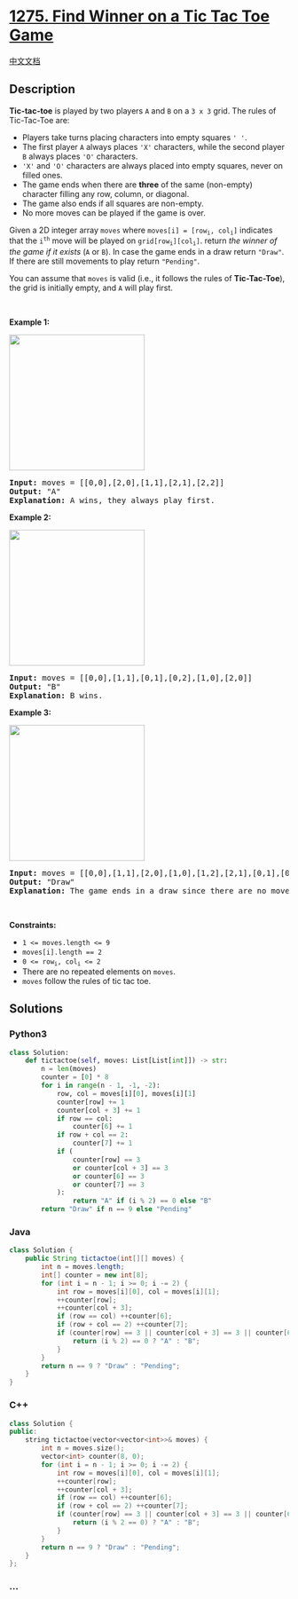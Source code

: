 # [1275. Find Winner on a Tic Tac Toe Game](https://leetcode.com/problems/find-winner-on-a-tic-tac-toe-game)

[中文文档](/solution/1200-1299/1275.Find%20Winner%20on%20a%20Tic%20Tac%20Toe%20Game/README.md)

## Description

<p><strong>Tic-tac-toe</strong> is played by two players <code>A</code> and <code>B</code> on a <code>3 x 3</code> grid. The rules of Tic-Tac-Toe are:</p>

<ul>
	<li>Players take turns placing characters into empty squares <code>&#39; &#39;</code>.</li>
	<li>The first player <code>A</code> always places <code>&#39;X&#39;</code> characters, while the second player <code>B</code> always places <code>&#39;O&#39;</code> characters.</li>
	<li><code>&#39;X&#39;</code> and <code>&#39;O&#39;</code> characters are always placed into empty squares, never on filled ones.</li>
	<li>The game ends when there are <strong>three</strong> of the same (non-empty) character filling any row, column, or diagonal.</li>
	<li>The game also ends if all squares are non-empty.</li>
	<li>No more moves can be played if the game is over.</li>
</ul>

<p>Given a 2D integer array <code>moves</code> where <code>moves[i] = [row<sub>i</sub>, col<sub>i</sub>]</code> indicates that the <code>i<sup>th</sup></code> move will be played on <code>grid[row<sub>i</sub>][col<sub>i</sub>]</code>. return <em>the winner of the game if it exists</em> (<code>A</code> or <code>B</code>). In case the game ends in a draw return <code>&quot;Draw&quot;</code>. If there are still movements to play return <code>&quot;Pending&quot;</code>.</p>

<p>You can assume that <code>moves</code> is valid (i.e., it follows the rules of <strong>Tic-Tac-Toe</strong>), the grid is initially empty, and <code>A</code> will play first.</p>

<p>&nbsp;</p>
<p><strong class="example">Example 1:</strong></p>
<img alt="" src="https://fastly.jsdelivr.net/gh/doocs/leetcode@main/solution/1200-1299/1275.Find%20Winner%20on%20a%20Tic%20Tac%20Toe%20Game/images/xo1-grid.jpg" style="width: 244px; height: 245px;" />
<pre>
<strong>Input:</strong> moves = [[0,0],[2,0],[1,1],[2,1],[2,2]]
<strong>Output:</strong> &quot;A&quot;
<strong>Explanation:</strong> A wins, they always play first.
</pre>

<p><strong class="example">Example 2:</strong></p>
<img alt="" src="https://fastly.jsdelivr.net/gh/doocs/leetcode@main/solution/1200-1299/1275.Find%20Winner%20on%20a%20Tic%20Tac%20Toe%20Game/images/xo2-grid.jpg" style="width: 244px; height: 245px;" />
<pre>
<strong>Input:</strong> moves = [[0,0],[1,1],[0,1],[0,2],[1,0],[2,0]]
<strong>Output:</strong> &quot;B&quot;
<strong>Explanation:</strong> B wins.
</pre>

<p><strong class="example">Example 3:</strong></p>
<img alt="" src="https://fastly.jsdelivr.net/gh/doocs/leetcode@main/solution/1200-1299/1275.Find%20Winner%20on%20a%20Tic%20Tac%20Toe%20Game/images/xo3-grid.jpg" style="width: 244px; height: 245px;" />
<pre>
<strong>Input:</strong> moves = [[0,0],[1,1],[2,0],[1,0],[1,2],[2,1],[0,1],[0,2],[2,2]]
<strong>Output:</strong> &quot;Draw&quot;
<strong>Explanation:</strong> The game ends in a draw since there are no moves to make.
</pre>

<p>&nbsp;</p>
<p><strong>Constraints:</strong></p>

<ul>
	<li><code>1 &lt;= moves.length &lt;= 9</code></li>
	<li><code>moves[i].length == 2</code></li>
	<li><code>0 &lt;= row<sub>i</sub>, col<sub>i</sub> &lt;= 2</code></li>
	<li>There are no repeated elements on <code>moves</code>.</li>
	<li><code>moves</code> follow the rules of tic tac toe.</li>
</ul>

## Solutions

<!-- tabs:start -->

### **Python3**

```python
class Solution:
    def tictactoe(self, moves: List[List[int]]) -> str:
        n = len(moves)
        counter = [0] * 8
        for i in range(n - 1, -1, -2):
            row, col = moves[i][0], moves[i][1]
            counter[row] += 1
            counter[col + 3] += 1
            if row == col:
                counter[6] += 1
            if row + col == 2:
                counter[7] += 1
            if (
                counter[row] == 3
                or counter[col + 3] == 3
                or counter[6] == 3
                or counter[7] == 3
            ):
                return "A" if (i % 2) == 0 else "B"
        return "Draw" if n == 9 else "Pending"
```

### **Java**

```java
class Solution {
    public String tictactoe(int[][] moves) {
        int n = moves.length;
        int[] counter = new int[8];
        for (int i = n - 1; i >= 0; i -= 2) {
            int row = moves[i][0], col = moves[i][1];
            ++counter[row];
            ++counter[col + 3];
            if (row == col) ++counter[6];
            if (row + col == 2) ++counter[7];
            if (counter[row] == 3 || counter[col + 3] == 3 || counter[6] == 3 || counter[7] == 3) {
                return (i % 2) == 0 ? "A" : "B";
            }
        }
        return n == 9 ? "Draw" : "Pending";
    }
}
```

### **C++**

```cpp
class Solution {
public:
    string tictactoe(vector<vector<int>>& moves) {
        int n = moves.size();
        vector<int> counter(8, 0);
        for (int i = n - 1; i >= 0; i -= 2) {
            int row = moves[i][0], col = moves[i][1];
            ++counter[row];
            ++counter[col + 3];
            if (row == col) ++counter[6];
            if (row + col == 2) ++counter[7];
            if (counter[row] == 3 || counter[col + 3] == 3 || counter[6] == 3 || counter[7] == 3) {
                return (i % 2 == 0) ? "A" : "B";
            }
        }
        return n == 9 ? "Draw" : "Pending";
    }
};
```

### **...**

```

```

<!-- tabs:end -->
